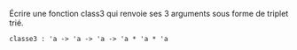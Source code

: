 Écrire une fonction class3 qui renvoie ses $3$ arguments sous forme de triplet trié.

`classe3 : 'a -> 'a -> 'a -> 'a * 'a * 'a`

